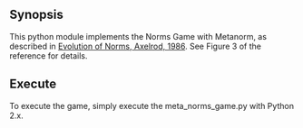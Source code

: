 ## Synopsis

This python module implements the Norms Game with Metanorm, as described in [Evolution of Norms, Axelrod, 1986](http://www-personal.umich.edu/~axe/Axelrod%20Norms%20APSR%201986%20(2).pdf). See Figure 3 of the reference for details.

## Execute

To execute the game, simply execute the meta_norms_game.py with Python 2.x.
